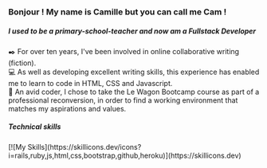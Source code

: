 <h3>Bonjour ! My name is Camille but you can call me Cam !</h3>
<h5>I used to be a primary-school-teacher and now am a Fullstack Developer</h5>
✒️ For over ten years, I've been involved in online collaborative writing (fiction).<br>
💻 As well as developing excellent writing skills, this experience has enabled me to learn to code in HTML, CSS and Javascript.<br>
🚂 An avid coder, I chose to take the Le Wagon Bootcamp course as part of a professional reconversion, in order to find a working environment that matches my aspirations and values.<br>
<h5>Technical skills</h5>
[![My Skills](https://skillicons.dev/icons?i=rails,ruby,js,html,css,bootstrap,github,heroku)](https://skillicons.dev)

